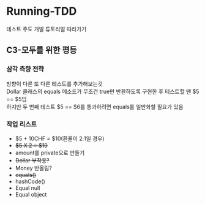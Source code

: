 # Running-TDD
테스트 주도 개발 튜토리얼 따라가기

## C3-모두를 위한 평등
### 삼각 측량 전략
방향이 다른 또 다른 테스트를 추가해보는것<br>
Dollar 클래스의 equals 메소드가 무조건 true만 반환하도록 구현한 후 테스트할 땐 $5 == $5임<br>
하지만 두 번째 테스트 $5 == $6를 통과하려면 equals를 일반화할 필요가 있음

### 작업 리스트
- $5 + 10CHF = $10(환율이 2:1일 경우)
- ~~$5 X 2 = $10~~
- amount를 private으로 만들기
- ~~Dollar 부작용?~~
- Money 반올림?
- ~~equals()~~
- hashCode()
- Equal null
- Equal object